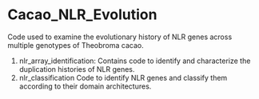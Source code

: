 # Cacao_NLR_Evolution
Code used to examine the evolutionary history of NLR genes across multiple genotypes of Theobroma cacao.

1. nlr_array_identification: 
    Contains code to identify and characterize the duplication histories of NLR genes.
2. nlr_classification
    Code to identify NLR genes and classify them according to their domain architectures.
